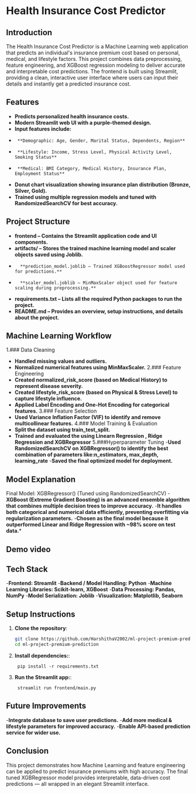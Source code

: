 # Health Insurance Cost Predictor

## Introduction

The Health Insurance Cost Predictor is a Machine Learning web application that predicts an individual's insurance premium cost based on personal, medical, and lifestyle factors.
This project combines data preprocessing, feature engineering, and XGBoost regression modeling to deliver accurate and interpretable cost predictions.
The frontend is built using Streamlit, providing a clean, interactive user interface where users can input their details and instantly get a predicted insurance cost.

## Features 
- **Predicts personalized health insurance costs.**
- **Modern Streamlit web UI with a purple-themed design.**
- **Input features include:**
-      **Demographic: Age, Gender, Marital Status, Dependents, Region**
-      **Lifestyle: Income, Stress Level, Physical Activity Level, Smoking Status**
-      **Medical: BMI Category, Medical History, Insurance Plan, Employment Status**
-  **Donut chart visualization showing insurance plan distribution (Bronze, Silver, Gold).**
-  **Trained using multiple regression models and tuned with RandomizedSearchCV for best accuracy.**


## Project Structure
- **frontend – Contains the Streamlit application code and UI components.**
- **artifacts/ – Stores the trained machine learning model and scaler objects saved using Joblib.**
-       **prediction_model.joblib – Trained XGBoostRegressor model used for predictions.**
-       **scaler_model.joblib – MinMaxScaler object used for feature scaling during preprocessing.**
-   **requirements.txt – Lists all the required Python packages to run the project.**
-   **README.md – Provides an overview, setup instructions, and details about the project.**

## Machine Learning Workflow
1.### Data Cleaning
- **Handled missing values and outliers.**
- **Normalized numerical features using MinMaxScaler.**
2.### Feature Engineering
- **Created normalized_risk_score (based on Medical History) to represent disease severity.**
- **Created lifestyle_risk_score (based on Physical & Stress Level) to capture lifestyle influence.**
- **Applied Label Encoding and One-Hot Encoding for categorical features.**
3.### Feature Selection
- **Used Variance Inflation Factor (VIF) to identify and remove multicollinear features.**
4.### Model Training & Evaluation
- **Split the dataset using train_test_split.**
- **Trained and evaluated the using Linearn Regression , Ridge Regression and XGBRegressor**
5.###Hyperparameter Tuning
-**Used RandomizedSearchCV on XGBRegressor() to identify the best combination of parameters like:n_estimators, max_depth, learning_rate**
-**Saved the final optimized model  for deployment.**

## Model Explanation
Final Model: XGBRegressor() (Tuned using RandomizedSearchCV)
-**XGBoost (Extreme Gradient Boosting) is an advanced ensemble algorithm that combines multiple decision trees to improve accuracy.**
-**It handles both categorical and numerical data efficiently, preventing overfitting via regularization parameters.**
-**Chosen as the final model because it outperformed Linear and Ridge Regression with ~98% score on test data.***




## Demo video



## Tech Stack
-**Frontend: Streamlit**
-**Backend / Model Handling: Python**
-**Machine Learning Libraries: Scikit-learn, XGBoost**
-**Data Processing: Pandas, NumPy**
-**Model Serialization: Joblib**
-**Visualization: Matplotlib, Seaborn**






## Setup Instructions

1. **Clone the repository**:
   ```bash
   git clone https://github.com/HarshithaV2002/ml-project-premium-prediction.git
   cd ml-project-premium-prediction
   ```

1. **Install dependencies:**:   
   ```commandline
    pip install -r requirements.txt
   ```
1. **Run the Streamlit app:**:   
   ```commandline
    streamlit run frontend/main.py

   ```


## Future Improvements
-**Integrate database to save user predictions.**
-**Add more medical & lifestyle parameters for improved accuracy.**
-**Enable API-based prediction service for wider use.**


## Conclusion
This project demonstrates how Machine Learning and feature engineering can be applied to predict insurance premiums with high accuracy.
The final tuned XGBRegressor model provides interpretable, data-driven cost predictions — all wrapped in an elegant Streamlit interface.
